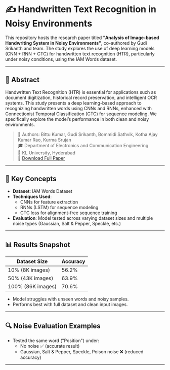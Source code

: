 # ✍️ Handwritten Text Recognition in Noisy Environments

This repository hosts the research paper titled **"Analysis of Image-based Handwriting System in Noisy Environments"**, co-authored by Gudi Srikanth and team. The study explores the use of deep learning models (CNN + RNN + CTC) for handwritten text recognition (HTR), particularly under noisy conditions, using the IAM Words dataset.

---

## 📌 Abstract

Handwritten Text Recognition (HTR) is essential for applications such as document digitization, historical record preservation, and intelligent OCR systems. This study presents a deep learning-based approach to recognizing handwritten words using CNNs and RNNs, enhanced with Connectionist Temporal Classification (CTC) for sequence modeling. We specifically explore the model’s performance in both clean and noisy environments.

> 📝 Authors: Bittu Kumar, Gudi Srikanth, Bommidi Sathvik, Kotha Ajay Kumar Rao, Kurma Srujan  
> 🎓 Department of Electronics and Communication Engineering  
> 📍 KL University, Hyderabad  
> 📄 [Download Full Paper](./HTR.pdf)

---

## 🧠 Key Concepts

- **Dataset**: IAM Words Dataset
- **Techniques Used**:
  - CNNs for feature extraction
  - RNNs (LSTM) for sequence modeling
  - CTC loss for alignment-free sequence training
- **Evaluation**: Model tested across varying dataset sizes and multiple noise types (Gaussian, Salt & Pepper, Speckle, etc.)

---

## 📊 Results Snapshot

| Dataset Size | Accuracy |
|--------------|----------|
| 10% (8K images) | 56.2% |
| 50% (43K images) | 63.9% |
| 100% (86K images) | 70.6% |

- Model struggles with unseen words and noisy samples.
- Performs best with full dataset and clean input images.

---

## 🔍 Noise Evaluation Examples

- Tested the same word ("Position") under:
  - No noise ✅ (accurate result)
  - Gaussian, Salt & Pepper, Speckle, Poison noise ❌ (reduced accuracy)

---
